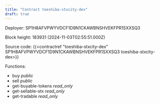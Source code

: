 ```yaml
---
title: "Contract toeshiba-stxcity-dex"
draft: true
---
```

Deployer: SP1H8AFVPWYVDCF1D9N1CKAWBNSHVEKFPR1SXXSQ3


 



Block height: 183931 (2024-11-03T02:55:51.000Z)

Source code: {{<contractref "toeshiba-stxcity-dex" SP1H8AFVPWYVDCF1D9N1CKAWBNSHVEKFPR1SXXSQ3 toeshiba-stxcity-dex>}}

Functions:

* buy _public_
* sell _public_
* get-buyable-tokens _read_only_
* get-sellable-stx _read_only_
* get-tradable _read_only_
